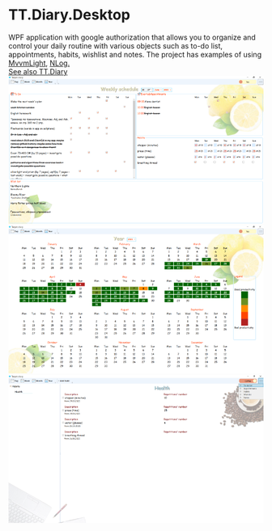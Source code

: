 # TT.Diary.Desktop
WPF application with google authorization that allows you to organize and control your daily routine with various objects such as to-do list, appointments, habits, wishlist and notes.
The project has examples of using <a href="https://github.com/lbugnion/mvvmlight">MvvmLight</a>, <a href="https://github.com/NLog/NLog">NLog.<br/> See also <a href="https://github.com/TanyaPok/TT.Diary">TT.Diary</a>
  <img src="https://github.com/TanyaPok/TT.Diary.Desktop/blob/master/Images/Screens/week.png">
  <img src="https://github.com/TanyaPok/TT.Diary.Desktop/blob/master/Images/Screens/year.png">
  <img src="https://github.com/TanyaPok/TT.Diary.Desktop/blob/master/Images/Screens/list.png">

